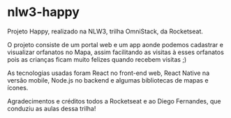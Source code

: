 # nlw3-happy

Projeto Happy, realizado na NLW3, trilha OmniStack, da Rocketseat.

O projeto consiste de um portal web e um app aonde podemos cadastrar e visualizar orfanatos no Mapa, assim facilitando as visitas à esses orfanatos pois as crianças ficam muito felizes quando recebem visitas ;)

As tecnologias usadas foram React no front-end web, React Native na versão mobile, Node.js no backend e algumas bibliotecas de mapas e ícones.

Agradecimentos e créditos todos a Rocketseat e ao Diego Fernandes, que conduziu as aulas dessa trilha!
